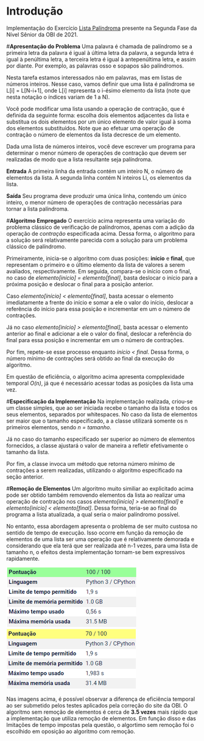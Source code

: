 # **Introdução**
Implementação do Exercício [Lista Palíndroma](https://olimpiada.ic.unicamp.br/pratique/ps/2021/f2/lista/) presente na Segunda Fase da Nível Sênior da OBI de 2021.

#**Apresentação do Problema**
Uma palavra é chamada de palíndromo se a primeira letra da palavra é igual à última letra da palavra, a segunda letra é igual à penúltima letra, a terceira letra é igual à antepenúltima letra, e assim por diante. Por exemplo, as palavras osso e sopapos são palíndromos.

Nesta tarefa estamos interessados não em palavras, mas em listas de números inteiros. Nesse caso, vamos definir que uma lista é palíndroma se L[i] = L[N-i+1], onde L[i] representa o i-ésimo elemento da lista (note que nesta notação o índices variam de 1 a N).

Você pode modificar uma lista usando a operação de contração, que é definida da seguinte forma: escolha dois elementos adjacentes da lista e substitua os dois elementos por um único elemento de valor igual à soma dos elementos substituídos. Note que ao efetuar uma operação de contração o número de elementos da lista decresce de um elemento.

Dada uma lista de números inteiros, você deve escrever um programa para determinar o menor número de operações de contração que devem ser realizadas de modo que a lista resultante seja palíndroma.

**Entrada**
A primeira linha da entrada contém um inteiro N, o número de elementos da lista. A segunda linha contém N inteiros Li, os elementos da lista.

**Saída**
Seu programa deve produzir uma única linha, contendo um único inteiro, o menor número de operações de contração necessárias para tornar a lista palíndroma.


#**Algoritmo Empregado**
O exercício acima representa uma variação do problema clássico de verificação de palíndromos, apenas com  a adição da operação de *contração* especificada acima. Dessa forma, o algoritmo para a solução será relativamente parecida com a solução para um problema clássico de palíndromo.

Primeiramente, inicia-se o algoritmo com duas posições: **início** e **final**, que representam o primeiro e o último elemento da lista de valores a serem avaliados, respectivamente.
Em seguida, compara-se o início com o final, no caso de *elemento[início] = elemento[final]*, basta deslocar o início para a próxima posição e deslocar o final para a posição anterior.

Caso *elemento[início] < elemento[final]*, basta acessar o elemento imediatamente a frente do início e somar a ele o valor do início, deslocar a referência do início para essa posição e incrementar em um o número de contrações.

Já no caso *elemento[início] > elemento[final]*, basta acessar o elemento anterior ao final e adicionar a ele o valor do final, deslocar a referência do final para essa posição e incrementar em um o número de contrações.

Por fim, repete-se esse processo enquanto *início < final*.
Dessa forma, o número mínimo de contrações será obtido ao final da execução do algoritmo.

Em questão de eficiência, o algoritmo acima apresenta compplexidade temporal *O(n)*, já que é necessário acessar todas as posições da lista uma vez.

#**Especificação da Implementação**
Na implementação realizada, criou-se um classe simples, que ao ser iniciada recebe o tamanho da lista e todos os seus elementos, separados por whitespaces.
No caso da lista de elementos ser maior que o tamanho especificado, a a classe utilizará somente os n primeiros elementos, sendo *n = tamanho*.

Já no caso do tamanho especificado ser superior ao número de elementos fornecidos, a classe ajustará o valor de maneira a refletir efetivamente o tamanho da lista.

Por fim, a classe invoca um método que retorna número mínimo de contrações a serem realizadas, utilizando o algoritmo especificado na seção anterior.

#**Remoção de Elementos**
Um algoritmo muito similiar ao explicitado acima pode ser obtido também removendo elementos da lista ao realizar uma operação de contração nos casos *elemento[início] > elemento[final]* e *elemento[início] < elemento[final]*.
Dessa forma, teria-se ao final do programa a lista atualizada, a qual seria o maior palíndromo possível.

No entanto, essa abordagem apresenta o problema de ser muito custosa no sentido de tempo de execução.
Isso ocorre em função da remoção de elementos de uma lista ser uma operação que é relativamente demorada e considerando que ela terá que ser realizada até n-1 vezes, para uma lista de tamanho n, o efeitos desta implementação tornam-se bem expressivos rapidamente.


![Tempo de Execução Sem Remoção de Elementos](imagens/sem_remoção_de_elementos.png)
![Tempo de Execução Com Remoção de Elementos](imagens/com_remoção_de_elementos.png)

Nas imagens acima, é possível observar a diferença de eficiência temporal ao ser submetido pelos testes aplicados pela correção do site da OBI.
O algoritmo sem remoção de elementos é cerca de **3.5 vezes** mais rápido que a implementação que utiliza remoção de elementos.
Em função disso e das lmitações de tempo impostas pela questão, o algortimo sem remoção foi o escolhido em oposição ao algoritmo com remoção.   
  
